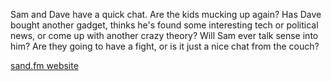 Sam and Dave have a quick chat. Are the kids mucking up again? Has Dave bought another gadget, thinks he's found some interesting tech or political news, or come up with another crazy theory? Will Sam ever talk sense into him? Are they going to have a fight, or is it just a nice chat from the couch?

[sand.fm website](http://sand.fm)

